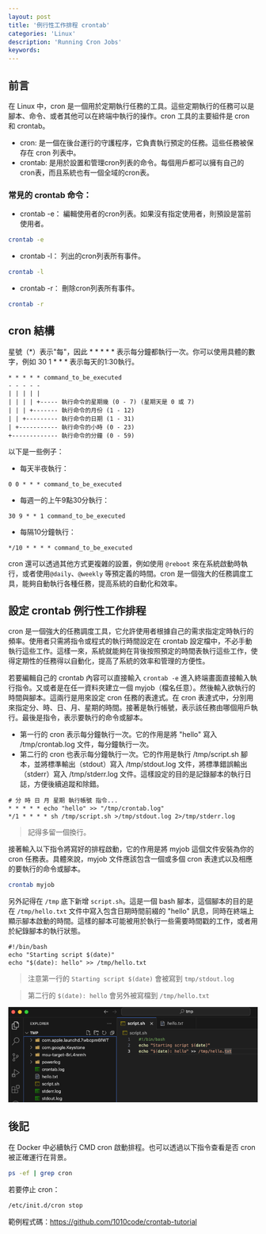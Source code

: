 ```yaml
---
layout: post
title: '例行性工作排程 crontab'
categories: 'Linux'
description: 'Running Cron Jobs'
keywords: 
---
```


## 前言
在 Linux 中，cron 是一個用於定期執行任務的工具。這些定期執行的任務可以是腳本、命令、或者其他可以在終端中執行的操作。cron 工具的主要組件是 cron 和 crontab。

- cron: 是一個在後台運行的守護程序，它負責執行預定的任務。這些任務被保存在 cron 列表中。
- crontab: 是用於設置和管理cron列表的命令。每個用戶都可以擁有自己的cron表，而且系統也有一個全域的cron表。

### 常見的 crontab 命令：
- crontab -e： 編輯使用者的cron列表。如果沒有指定使用者，則預設是當前使用者。

```sh
crontab -e
```

- crontab -l： 列出的cron列表所有事件。

```sh
crontab -l
```

- crontab -r： 刪除cron列表所有事件。

```sh
crontab -r
```

## cron 結構
星號（*）表示"每"，因此 * * * * * 表示每分鐘都執行一次。你可以使用具體的數字，例如 30 1 * * * 表示每天的1:30執行。

```
* * * * * command_to_be_executed
- - - - -
| | | | |
| | | | +----- 執行命令的星期幾 (0 - 7) (星期天是 0 或 7)
| | | +------- 執行命令的月份 (1 - 12)
| | +--------- 執行命令的日期 (1 - 31)
| +----------- 執行命令的小時 (0 - 23)
+------------- 執行命令的分鐘 (0 - 59)
```

以下是一些例子：

- 每天半夜執行：
```
0 0 * * * command_to_be_executed
```

- 每週一的上午9點30分執行：
```
30 9 * * 1 command_to_be_executed
```

- 每隔10分鐘執行：
```
*/10 * * * * command_to_be_executed
```

cron 還可以透過其他方式更複雜的設置，例如使用 `@reboot` 來在系統啟動時執行，或者使用`@daily`、`@weekly` 等預定義的時間。cron 是一個強大的任務調度工具，能夠自動執行各種任務，提高系統的自動化和效率。


## 設定 crontab 例行性工作排程
cron 是一個強大的任務調度工具，它允許使用者根據自己的需求指定定時執行的頻率。使用者只需將指令或程式的執行時間設定在 crontab 設定檔中，不必手動執行這些工作。這樣一來，系統就能夠在背後按照預定的時間表執行這些工作，使得定期性的任務得以自動化，提高了系統的效率和管理的方便性。

若要編輯自己的 crontab 內容可以直接輸入 `crontab -e` 進入終端畫面直接輸入執行指令。又或者是在任一資料夾建立一個 myjob（檔名任意）。然後輸入欲執行的時間與腳本。這兩行是用來設定 cron 任務的表達式。在 cron 表達式中，分別用來指定分、時、日、月、星期的時間。接著是執行帳號，表示該任務由哪個用戶執行。最後是指令，表示要執行的命令或腳本。

- 第一行的 cron 表示每分鐘執行一次。它的作用是將 "hello" 寫入 /tmp/crontab.log 文件，每分鐘執行一次。
- 第二行的 cron 也表示每分鐘執行一次。它的作用是執行 /tmp/script.sh 腳本，並將標準輸出（stdout）寫入 /tmp/stdout.log 文件，將標準錯誤輸出（stderr）寫入 /tmp/stderr.log 文件。這樣設定的目的是記錄腳本的執行日誌，方便後續追蹤和除錯。

```
# 分 時 日 月 星期 執行帳號 指令...
* * * * * echo "hello" >> "/tmp/crontab.log"
*/1 * * * * sh /tmp/script.sh >/tmp/stdout.log 2>/tmp/stderr.log

```

> 記得多留一個換行。

接著輸入以下指令將寫好的排程啟動，它的作用是將 myjob 這個文件安裝為你的 cron 任務表。具體來說，myjob 文件應該包含一個或多個 cron 表達式以及相應的要執行的命令或腳本。

```sh
crontab myjob
```

另外記得在 `/tmp` 底下新增 `script.sh`。這是一個 bash 腳本，這個腳本的目的是在 `/tmp/hello.txt` 文件中寫入包含日期時間前綴的 "hello" 訊息，同時在終端上顯示腳本啟動的時間。這樣的腳本可能被用於執行一些需要時間戳的工作，或者用於紀錄腳本的執行狀態。

```
#!/bin/bash
echo "Starting script $(date)"
echo "$(date): hello" >> /tmp/hello.txt
```

> 注意第一行的 `Starting script $(date)` 會被寫到 `tmp/stdout.log`

> 第二行的 `$(date): hello` 會另外被寫檔到 `/tmp/hello.txt`

![](/images/posts/linux/2023/img1121119-1.png)


## 後記
在 Docker 中必續執行 CMD cron 啟動排程。也可以透過以下指令查看是否 cron 被正確運行在背景。

```sh
ps -ef | grep cron
```

若要停止 cron：

```sh
/etc/init.d/cron stop
```


範例程式碼：https://github.com/1010code/crontab-tutorial
